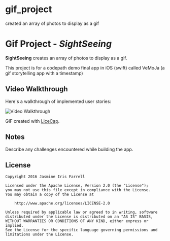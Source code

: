 # gif_project
created an array of photos to display as a gif
# Gif Project - *SightSeeing*

**SightSeeing** creates an array of photos to display as a gif.

This project is for a codepath demo final app in iOS (swift) called VeMoJa (a gif storytelling app with a timestamp)

## Video Walkthrough 

Here's a walkthrough of implemented user stories:

<img src='https://github.com/jasmineiris/gif_project/gif.gif' title='Video Walkthrough' width='' alt='Video Walkthrough' />

GIF created with [LiceCap](http://www.cockos.com/licecap/).

## Notes

Describe any challenges encountered while building the app.

## License

    Copyright 2016 Jasmine Iris Farrell

    Licensed under the Apache License, Version 2.0 (the "License");
    you may not use this file except in compliance with the License.
    You may obtain a copy of the License at

        http://www.apache.org/licenses/LICENSE-2.0

    Unless required by applicable law or agreed to in writing, software
    distributed under the License is distributed on an "AS IS" BASIS,
    WITHOUT WARRANTIES OR CONDITIONS OF ANY KIND, either express or implied.
    See the License for the specific language governing permissions and
    limitations under the License.
